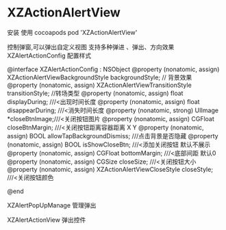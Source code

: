 # XZActionAlertView
安装 使用 cocoapods
pod 'XZActionAlertView'

控制弹窗,可以弹出自定义视图 支持多种弹进 、弹出、方向效果
XZAlertActionConfig 配置样式

@interface XZAlertActionConfig : NSObject
@property (nonatomic, assign) XZActionAlertViewBackgroundStyle backgroundStyle;  // 背景效果
@property (nonatomic, assign) XZActionAlertViewTransitionStyle transitionStyle;  //转场类型
@property (nonatomic, assign) float displayDuring;   ///<出现时间长度
@property (nonatomic, assign) float disappearDuring;   ///<消失时间长度
@property (nonatomic, strong) UIImage *closeBtnImage;///<关闭按钮图片
@property (nonatomic, assign) CGFloat closeBtnMargin;   ///<关闭按钮距离容器距离 X Y
@property (nonatomic, assign) BOOL allowTapBackgroundDismiss; ///点击背景是否隐藏
@property (nonatomic, assign) BOOL isShowCloseBtn;   ///<添加关闭按钮 默认不展示
@property (nonatomic, assign) CGFloat bottomMargin;   ///<底部间距 默认0
@property (nonatomic, assign) CGSize closeSize;   ///<关闭按钮大小
@property (nonatomic, assign) XZActionAlertViewCloseStyle closeStyle;   ///<关闭按钮颜色

@end

XZAlertPopUpManage 管理弹出

XZAlertActionView 弹出控件
